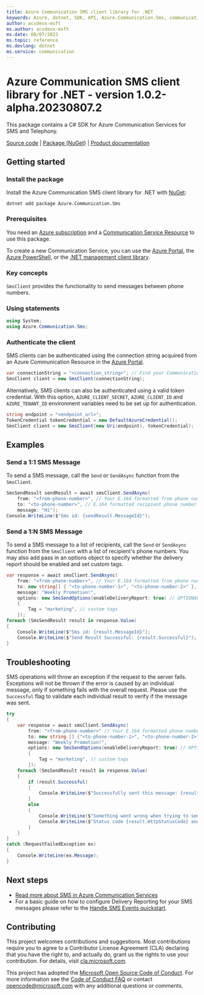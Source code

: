 ```yaml
---
title: Azure Communication SMS client library for .NET
keywords: Azure, dotnet, SDK, API, Azure.Communication.Sms, communication
author: acsdevx-msft
ms.author: acsdevx-msft
ms.date: 08/07/2023
ms.topic: reference
ms.devlang: dotnet
ms.service: communication
---
```

# Azure Communication SMS client library for .NET - version 1.0.2-alpha.20230807.2 


This package contains a C# SDK for Azure Communication Services for SMS and Telephony.

[Source code][source] | [Package (NuGet)][package] | [Product documentation][product_docs]
## Getting started

### Install the package
Install the Azure Communication SMS client library for .NET with [NuGet][nuget]:

```dotnetcli
dotnet add package Azure.Communication.Sms
``` 

### Prerequisites
You need an [Azure subscription][azure_sub] and a [Communication Service Resource][communication_resource_docs] to use this package.

To create a new Communication Service, you can use the [Azure Portal][communication_resource_create_portal], the [Azure PowerShell][communication_resource_create_power_shell], or the [.NET management client library][communication_resource_create_net].

### Key concepts
`SmsClient` provides the functionality to send messages between phone numbers.

### Using statements
```C# Snippet:Azure_Communication_Sms_Tests_UsingStatements
using System;
using Azure.Communication.Sms;
```

### Authenticate the client
SMS clients can be authenticated using the connection string acquired from an Azure Communication Resource in the [Azure Portal][azure_portal].

```C# Snippet:Azure_Communication_Sms_Tests_Samples_CreateSmsClient
var connectionString = "<connection_string>"; // Find your Communication Services resource in the Azure portal
SmsClient client = new SmsClient(connectionString);
```

Alternatively, SMS clients can also be authenticated using a valid token credential. With this option,
`AZURE_CLIENT_SECRET`, `AZURE_CLIENT_ID` and `AZURE_TENANT_ID` environment variables need to be set up for authentication. 

```C# Snippet:Azure_Communication_Sms_Tests_Samples_CreateSmsClientWithToken
string endpoint = "<endpoint_url>";
TokenCredential tokenCredential = new DefaultAzureCredential();
SmsClient client = new SmsClient(new Uri(endpoint), tokenCredential);
```

## Examples
### Send a 1:1 SMS Message
To send a SMS message, call the `Send` or `SendAsync` function from the `SmsClient`.
```C# Snippet:Azure_Communication_Sms_Tests_SendAsync
SmsSendResult sendResult = await smsClient.SendAsync(
    from: "<from-phone-number>", // Your E.164 formatted from phone number used to send SMS
    to: "<to-phone-number>", // E.164 formatted recipient phone number
    message: "Hi");
Console.WriteLine($"Sms id: {sendResult.MessageId}");
```
### Send a 1:N SMS Message
To send a SMS message to a list of recipients, call the `Send` or `SendAsync` function from the `SmsClient` with a list of recipient's phone numbers.
You may also add pass in an options object to specify whether the delivery report should be enabled and set custom tags.
```C# Snippet:Azure_Communication_SmsClient_Send_GroupSmsWithOptionsAsync
var response = await smsClient.SendAsync(
    from: "<from-phone-number>", // Your E.164 formatted from phone number used to send SMS
    to: new string[] { "<to-phone-number-1>", "<to-phone-number-2>" }, // E.164 formatted recipient phone numbers
    message: "Weekly Promotion!",
    options: new SmsSendOptions(enableDeliveryReport: true) // OPTIONAL
    {
        Tag = "marketing", // custom tags
    });
foreach (SmsSendResult result in response.Value)
{
    Console.WriteLine($"Sms id: {result.MessageId}");
    Console.WriteLine($"Send Result Successful: {result.Successful}");
}
```
## Troubleshooting
SMS operations will throw an exception if the request to the server fails.
Exceptions will not be thrown if the error is caused by an individual message, only if something fails with the overall request.
Please use the `Successful` flag to validate each individual result to verify if the message was sent.

```C# Snippet:Azure_Communication_Sms_Tests_Troubleshooting
try
{
    var response = await smsClient.SendAsync(
        from: "<from-phone-number>" // Your E.164 formatted phone number used to send SMS
        to: new string [] {"<to-phone-number-1>", "<to-phone-number-2>"}, // E.164 formatted recipient phone number
        message: "Weekly Promotion!",
        options: new SmsSendOptions(enableDeliveryReport: true) // OPTIONAL
        {
            Tag = "marketing", // custom tags
        });
    foreach (SmsSendResult result in response.Value)
    {
        if (result.Successful)
        {
            Console.WriteLine($"Successfully sent this message: {result.MessageId} to {result.To}.");
        }
        else
        {
            Console.WriteLine($"Something went wrong when trying to send this message {result.MessageId} to {result.To}.");
            Console.WriteLine($"Status code {result.HttpStatusCode} and error message {result.ErrorMessage}.");
        }
    }
}
catch (RequestFailedException ex)
{
    Console.WriteLine(ex.Message);
}
```

## Next steps
- [Read more about SMS in Azure Communication Services][nextsteps]
- For a basic guide on how to configure Delivery Reporting for your SMS messages please refer to the [Handle SMS Events quickstart][handle_sms_events].

## Contributing
This project welcomes contributions and suggestions. Most contributions require you to agree to a Contributor License Agreement (CLA) declaring that you have the right to, and actually do, grant us the rights to use your contribution. For details, visit [cla.microsoft.com][cla].

This project has adopted the [Microsoft Open Source Code of Conduct][coc]. For more information see the [Code of Conduct FAQ][coc_faq] or contact [opencode@microsoft.com][coc_contact] with any additional questions or comments.

<!-- LINKS -->
[azure_sub]: https://azure.microsoft.com/free/dotnet/
[azure_portal]: https://portal.azure.com
[cla]: https://cla.microsoft.com
[coc]: https://opensource.microsoft.com/codeofconduct/
[coc_faq]: https://opensource.microsoft.com/codeofconduct/faq/
[coc_contact]: mailto:opencode@microsoft.com
[communication_resource_docs]: /azure/communication-services/quickstarts/create-communication-resource?tabs=windows&pivots=platform-azp
[communication_resource_create_portal]:  /azure/communication-services/quickstarts/create-communication-resource?tabs=windows&pivots=platform-azp
[communication_resource_create_power_shell]: /powershell/module/az.communication/new-azcommunicationservice
[communication_resource_create_net]: /azure/communication-services/quickstarts/create-communication-resource?tabs=windows&pivots=platform-net
[handle_sms_events]: /azure/communication-services/quickstarts/telephony-sms/handle-sms-events
[package]: https://www.nuget.org/packages/Azure.Communication.Sms
[product_docs]: /azure/communication-services/overview
[nextsteps]:/azure/communication-services/quickstarts/telephony-sms/send?pivots=programming-language-csharp
[nuget]: https://www.nuget.org/
[source]: https://github.com/Azure/azure-sdk-for-net/tree/main/sdk/communication/Azure.Communication.Sms/src

